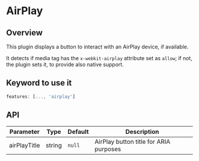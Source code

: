 # AirPlay

## Overview

This plugin displays a button to interact with an AirPlay device, if available.

It detects if media tag has the `x-webkit-airplay` attribute set as `allow`; if not, the plugin sets it, to provide also native support.

## Keyword to use it
```javascript
features: [..., 'airplay']
```

## API

Parameter | Type | Default | Description
------ | --------- | ------- | --------
airPlayTitle | string | `null` | AirPlay button title for ARIA purposes